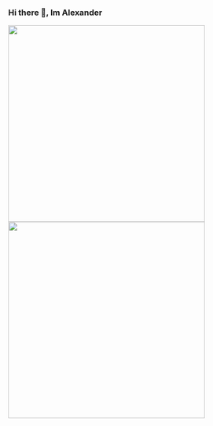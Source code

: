 ### Hi there 👋, Im Alexander

<!--
**Im Alexander** is a ✨ _special_ ✨ repository because its `README.md` (this file) appears on your GitHub profile.

Here are some ideas to get you started:

- 🔭 I’m currently working on ...
- 🌱 I’m currently learning ...
- 👯 I’m looking to collaborate on ...
- 🤔 I’m looking for help with ...
- 💬 Ask me about ...
- 📫 How to reach me: ...
- 😄 Pronouns: ...
- ⚡ Fun fact: ...
-->


<p align="left">
  <a href="https://github.com/alexanderjanuar">
    <img width="400em" src="https://github-readme-stats.vercel.app/api?username=alexanderjanuar&theme=outrun&show_icons=true&include_all_commits=true&count_private=true&custom_title=My%20GitHub%20Stats&card_width=400" />
    <br />
<img width="400em" src="https://github-readme-stats.vercel.app/api/top-langs/?username=alexanderjanuar&layout=compact&theme=outrun&langs_count=8&card_width=330" />
